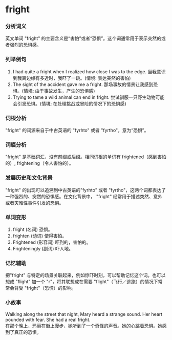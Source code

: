 # fright

### 分析词义

  

英文单词 "fright" 的主要含义是“害怕”或者“恐惧”。这个词通常用于表示突然的或者强烈的恐惧感。

  

### 列举例句

  

1.  I had quite a fright when I realized how close I was to the edge. 当我意识到我离边缘有多近时，我吓了一跳。(情境: 表达突然的害怕)
2.  The sight of the accident gave me a fright. 那场事故的情景让我感到恐惧。(情境: 由于事故发生，产生的恐惧感)
3.  Trying to tame a wild animal can end in fright. 尝试驯服一只野生动物可能会引发恐惧。(情境: 在处理挑战或冒险的情况下的恐惧感)

  

### 词根分析

  

"fright" 的词源来自于中古英语的 "fyrhto" 或者 "fyrtho"，意为“恐惧”。

  

### 词缀分析

  

"fright" 是基础词汇，没有前缀或后缀。相同词根的单词有 frightened（感到害怕的）, frightening（令人害怕的）。

  

### 发展历史和文化背景

  

"fright" 的出现可以追溯到中古英语的"fyrhto" 或者 "fyrtho"，这两个词都表达了一种强烈的、突然的恐惧感。在文化背景中， "fright" 经常用于描述突然、意外或者灾难性事件引发的恐惧。

  

### 单词变形

  

1.  fright (名词) 恐惧。
2.  frighten (动词) 使得害怕。
3.  Frightened (形容词) 吓到的，害怕的。
4.  Frighteningly (副词) 吓人地。

  

### 记忆辅助

  

把"fright" 与特定的场景关联起来，例如惊吓时刻，可以帮助记忆这个词。也可以想成 "flight" 加一个 "r"，将其联想成在需要 "flight"（飞行／逃跑）的情况下常常会背受 "fright"（恐慌）的影响。

  

### 小故事

  

Walking along the street that night, Mary heard a strange sound. Her heart pounded with fear. She had a real fright.  
在那个晚上，玛丽在街上漫步，她听到了一个奇怪的声音。她的心跳着恐惧。她感到了真正的恐惧。
